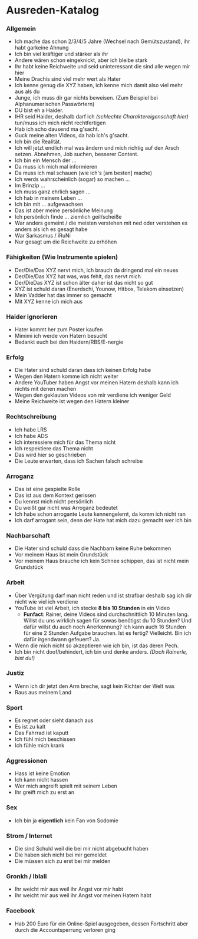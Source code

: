 # Ausreden-Katalog

### Allgemein
- Ich mache das schon 2/3/4/5 Jahre (Wechsel nach Gemütszustand), ihr habt garkeine Ahnung
- Ich bin viel kräftiger und stärker als ihr
- Andere wären schon eingeknickt, aber ich bleibe stark
- Ihr habt keine Reichweite und seid uninteressant die sind alle wegen mir hier
- Meine Drachis sind viel mehr wert als Hater
- Ich kenne genug die XYZ haben, ich kenne mich damit also viel mehr aus als du
- Junge, ich muss dir gar nichts beweisen. (Zum Beispiel bei Alphanumerischen Passwörtern)
- DU bist eh a Haider.
- IHR seid Haider, deshalb darf ich *(schlechte Charaktereigenschaft hier)* tun/muss ich mich nicht rechtfertigen
- Hab ich scho dausend ma g'sacht.
- Guck meine alten Videos, da hab ich's g'sacht.
- Ich bin die Realität.
- Ich will jetzt endlich mal was ändern und mich richtig auf den Arsch setzen. Abnehmen, Job suchen, besserer Content.
- Ich bin ein Mensch der …
- Da muss ich mich mal informieren
- Da muss ich mal schauen (wie ich's [am besten] mache)
- Ich werds wahrscheinlich (sogar) so machen …
- Im Brinzip …
- Ich muss ganz ehrlich sagen …
- Ich hab in meinem Leben …
- Ich bin mit … aufgewachsen
- Das ist aber meine persönliche Meinung
- Ich persönlich finde … ziemlich geil/scheiße
- War anders gemeint / die meisten verstehen mit ned oder verstehen es anders als ich es gesagt habe
- War Sarkasmus / iRuNi
- Nur gesagt um die Reichweite zu erhöhen

### Fähigkeiten (Wie Instrumente spielen)
- Der/Die/Das XYZ nervt mich, ich brauch da dringend mal ein neues
- Der/Die/Das XYZ hat was, was fehlt, das nervt mich
- Der/DieDas XYZ ist schon älter daher ist das nicht so gut
- XYZ ist schuld daran (Enerdschi, Younow, Hitbox, Telekom einsetzen)
- Mein Vadder hat das immer so gemacht
- Mit XYZ kenne ich mich aus

### Haider ignorieren
- Hater kommt her zum Poster kaufen
- Mimimi ich werde von Hatern besucht
- Bedankt euch bei den Haidern/RBS/E-nergie

### Erfolg
- Die Hater sind schuld daran dass ich keinen Erfolg habe
- Wegen den Hatern komme ich nicht weiter
- Andere YouTuber haben Angst vor meinen Hatern deshalb kann ich nichts mit denen machen
- Wegen den geklauten Videos von mir verdiene ich weniger Geld
- Meine Reichweite ist wegen den Hatern kleiner

### Rechtschreibung
- Ich habe LRS
- Ich habe ADS
- Ich interessiere mich für das Thema nicht
- Ich respektiere das Thema nicht
- Das wird hier so geschrieben
- Die Leute erwarten, dass ich Sachen falsch schreibe

### Arroganz
- Das ist eine gespielte Rolle
- Das ist aus dem Kontext gerissen
- Du kennst mich nicht persönlich
- Du weißt gar nicht was Arroganz bedeutet
- Ich habe schon arrogante Leute kennengelernt, da komm ich nicht ran
- Ich darf arrogant sein, denn der Hate hat mich dazu gemacht wer ich bin

### Nachbarschaft
- Die Hater sind schuld dass die Nachbarn keine Ruhe bekommen
- Vor meinem Haus ist mein Grundstück
- Vor meinem Haus brauche ich kein Schnee schippen, das ist nicht mein Grundstück

### Arbeit
- Über Vergütung darf man nicht reden und ist strafbar deshalb sag ich dir nicht wie viel ich verdiene
- YouTube ist viel Arbeit, ich stecke **8 bis 10 Stunden** in ein Video
  - **Funfact**: Rainer, deine Videos sind durchschnittlich 10 Minuten lang. Willst du uns wirklich sagen für sowas benötigst du 10 Stunden? Und dafür willst du auch noch Anerkennung? Ich kann auch 16 Stunden für eine 2 Stunden Aufgabe brauchen. Ist es fertig? Vielleicht. Bin ich dafür irgendwann gefeuert? Ja.
- Wenn die mich nicht so akzeptieren wie ich bin, ist das deren Pech.
- Ich bin nicht doof/behindert, ich bin und denke anders. *(Doch Rainerle, bist du!)*

### Justiz
- Wenn ich dir jetzt den Arm breche, sagt kein Richter der Welt was
- Raus aus meinem Land
  
### Sport
- Es regnet oder sieht danach aus
- Es ist zu kalt
- Das Fahrrad ist kaputt
- Ich fühl mich beschissen
- Ich fühle mich krank

### Aggressionen
- Hass ist keine Emotion
- Ich kann nicht hassen
- Wer mich angreift spielt mit seinem Leben
- Ihr greift mich zu erst an

### Sex
- Ich bin ja **eigentlich** kein Fan von Sodomie

### Strom / Internet
- Die sind Schuld weil die bei mir nicht abgebucht haben
- Die haben sich nicht bei mir gemeldet
- Die müssen sich zu erst bei mir melden

### Gronkh / Iblali
- Ihr weicht mir aus weil ihr Angst vor mir habt
- Ihr weicht mir aus weil ihr Angst vor meinen Hatern habt

### Facebook
- Hab 200 Euro für ein Online-Spiel ausgegeben, dessen Fortschritt aber durch die Accountsperrung verloren ging
